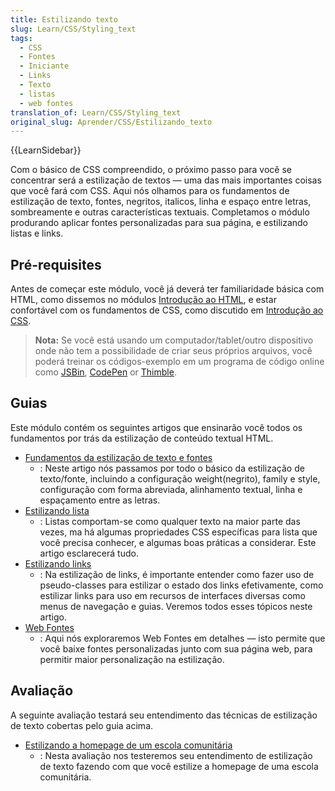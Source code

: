 ```yaml
---
title: Estilizando texto
slug: Learn/CSS/Styling_text
tags:
  - CSS
  - Fontes
  - Iniciante
  - Links
  - Texto
  - listas
  - web fontes
translation_of: Learn/CSS/Styling_text
original_slug: Aprender/CSS/Estilizando_texto
---
```

{{LearnSidebar}}

Com o básico de CSS compreendido, o próximo passo para você se concentrar será a estilização de textos — uma das mais importantes coisas que você fará com CSS. Aqui nós olhamos para os fundamentos de estilização de texto, fontes, negritos, italicos, linha e espaço entre letras, sombreamente e outras características textuais. Completamos o módulo produrando aplicar fontes personalizadas para sua página, e estilizando listas e links.

## Pré-requisites

Antes de começar este módulo, você já deverá ter familiaridade básica com HTML, como dissemos no módulos [Introdução ao HTML](/pt-BR/docs/Learn/HTML/Introduction_to_HTML), e estar confortável com os fundamentos de CSS, como discutido em [Introdução ao CSS](/pt-BR/docs/Learn/CSS/Introduction_to_CSS).

> **Nota:** Se você está usando um computador/tablet/outro dispositivo onde não tem a possibilidade de criar seus próprios arquivos, você poderá treinar os códigos-exemplo em um programa de código online como [JSBin](http://jsbin.com/), [CodePen](https://codepen.io/) or [Thimble](https://thimble.mozilla.org/).

## Guias

Este módulo contém os seguintes artigos que ensinarão você todos os fundamentos por trás da estilização de conteúdo textual HTML.

- [Fundamentos da estilização de texto e fontes](/pt-BR/docs/Learn/CSS/Styling_text/Fundamentals)
  - : Neste artigo nós passamos por todo o básico da estilização de texto/fonte, incluindo a configuração weight(negrito), family e style, configuração com forma abreviada, alinhamento textual, linha e espaçamento entre as letras.
- [Estilizando lista](/pt-BR/docs/Learn/CSS/Styling_text/Styling_lists)
  - : Listas comportam-se como qualquer texto na maior parte das vezes, ma há algumas propriedades CSS específicas para lista que você precisa conhecer, e algumas boas práticas a considerar. Este artigo esclarecerá tudo.
- [Estilizando links](/pt-BR/docs/Learn/CSS/Styling_text/Styling_links)
  - : Na estilização de links, é importante entender como fazer uso de pseudo-classes para estilizar o estado dos links efetivamente, como estilizar links para uso em recursos de interfaces diversas como menus de navegação e guias. Veremos todos esses tópicos neste artigo.
- [Web Fontes](/pt-BR/docs/Learn/CSS/Styling_text/Web_fonts)
  - : Aqui nós exploraremos Web Fontes em detalhes — isto permite que você baixe fontes personalizadas junto com sua página web, para permitir maior personalização na estilização.

## Avaliação

A seguinte avaliação testará seu entendimento das técnicas de estilização de texto cobertas pelo guia acima.

- [Estilizando a homepage de um escola comunitária](/en-US/Learn/CSS/Styling_text/Typesetting_a_homepage)
  - : Nesta avaliação nos testeremos seu entendimento de estilização de texto fazendo com que você estilize a homepage de uma escola comunitária.
